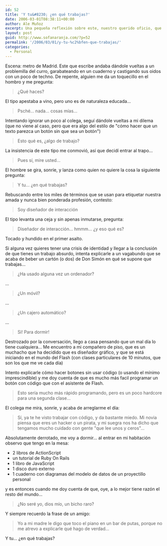 ```yaml
---
id: 52
title: 'Y tu&#8230; ¿en qué trabajas?'
date: 2006-03-01T08:38:11+00:00
author: Ale Muñoz
excerpt: Una pequeña reflexión sobre este, nuestro querido oficio, que nadie sabe en qué consiste...
layout: post
guid: http://www.sofanaranja.com/?p=52
permalink: '/2006/03/01/y-tu-%c2%bfen-que-trabajas/'
categories:
  - Personal
---
```

Escena: metro de Madrid. Este que escribe andaba dándole vueltas a un problemilla del curro, garabateando en un cuaderno y castigando sus oidos con un poco de techno. De repente, alguien me da un toquecillo en el hombro y me pregunta:

> ¿Qué haces?

El tipo apestaba a vino, pero uno es de naturaleza educada...

> Psché... nada... cosas mías...

Intentando ignorar un poco al colega, seguí dándole vueltas a mi dilema (que no viene al caso, pero que era algo del estilo de "cómo hacer que un texto parezca un botón sin que sea un botón")

> Esto qué es, ¿algo de trabajo?

La insistencia de este tipo me conmovió, así que decidí entrar al trapo...

> Pues sí, mire usted...

El hombre se gira, sonríe, y lanza como quien no quiere la cosa la siguiente pregunta:

> Y tu... ¿en qué trabajas?

Rebuscando entre los miles de términos que se usan para etiquetar nuestra amada y nunca bien ponderada profesión, contesto:

> Soy diseñador de interacción

El tipo levanta una ceja y sin apenas inmutarse, pregunta:

> Diseñador de interacción... hmmm... ¿y eso qué es?

Tocado y hundido en el primer asalto.

Si alguna vez quieres tener una crisis de identidad y llegar a la conclusión de que tienes un trabajo absurdo, intenta explicarle a un vagabundo que se acaba de beber un cartón (o dos) de Don Simón en qué se supone que trabajas...

> ¿Ha usado alguna vez un ordenador?

...

> ¿Un móvil?

...

> ¿Un cajero automático?

...

> Si! Para dormir!

Destrozado por la conversación, llego a casa pensando que un mal día lo tiene cualquiera... Me encuentro a mi compañero de piso, que es un muchacho que ha decidido que es diseñador gráfico, y que se está iniciando en el mundo del Flash (con clases particulares de 10 minutos, que son los que me ve cada día)

Intento explicarle cómo hacer botones sin usar código (o usando el mínimo imprescindible) y me doy cuenta de que es mucho más facil programar un botón con código que con el asistente de Flash.

> Esto sería mucho más rápido programando, pero es un poco hardcore para una segunda clase...

El colega me mira, sonríe, y acaba de arreglarme el día:

> Sí, ya te he visto trabajar con código, y da bastante miedo. Mi novia piensa que eres un hacker o un pirata, y mi suegra nos ha dicho que tengamos mucho cuidado con gente "que lee unos y ceros"...

Absolutamente derrotado, me voy a dormir... al entrar en mi habitación observo que tengo en la mesa:

* 2 libros de ActionScript
* un tutorial de Ruby On Rails
* 1 libro de JavaScript
* 1 disco duro externo
* 1 cuaderno con diagramas del modelo de datos de un proyectillo personal

y es entonces cuando me doy cuenta de que, oye, a lo mejor tiene razón el resto del mundo...

> ¿No seré yo, dios mío, un bicho raro?

Y siempre recuerdo la frase de un amigo:

> Yo a mi madre le digo que toco el piano en un bar de putas, porque no me atrevo a explicarle qué hago de verdad...

Y tu... ¿en qué trabajas?